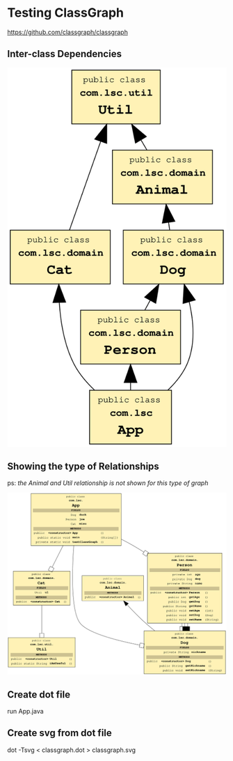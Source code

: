 # Testing ClassGraph

https://github.com/classgraph/classgraph

## Inter-class Dependencies

![classgraph-inter-class-dependencies.svg](classgraph-inter-class-dependencies.svg)

## Showing the type of Relationships

ps: *the Animal and Util relationship is not shown for this type of graph*

![classgraph.svg](classgraph.svg)

## Create dot file

run App.java

## Create svg from dot file

dot -Tsvg < classgraph.dot > classgraph.svg


